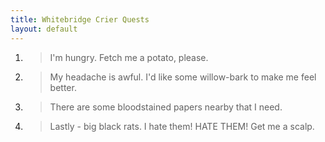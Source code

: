```yaml
---
title: Whitebridge Crier Quests
layout: default
---
```


1. > I'm hungry. Fetch me a potato, please.

2. > My headache is awful. I'd like some willow-bark to make me feel better.

3. > There are some bloodstained papers nearby that I need.

4. > Lastly - big black rats. I hate them! HATE THEM! Get me a scalp.

